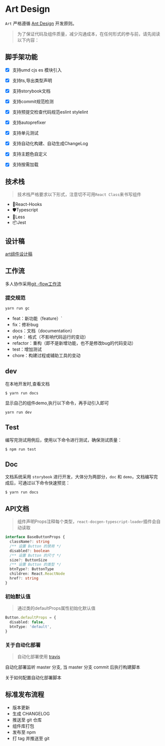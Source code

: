 # Art Design

`Art` 严格遵循 [Ant Design](https://ant.design/docs/spec/proximity-cn) 开发原则。

> 为了保证代码及组件质量，减少沟通成本，在任何形式的参与前，请先阅读以下内容：


## 脚手架功能

- [x] 支持umd cjs es 模块引入
- [x] 支持ts,导出类型声明
- [x] 支持storybook文档
- [x] 支持commit规范检测
- [x] 支持预提交检查代码规范eslint stylelint
- [x] 支持autoprefixer
- [x] 支持单元测试
- [x] 支持自动化构建、自动生成ChangeLog
- [x] 支持主题色自定义
- [x] 支持按需加载


 
## 技术栈

> 技术栈严格要求以下形式，注意切不可用`React Class`来书写组件

- 🌈React-Hooks
- 🛡Typescript
- 🎨Less
- 📦Jest



## 设计稿

[art组件设计稿](https://lanhuapp.com/web/#/item/project/board?type=share_mark&pid=3050eb52-9397-408a-82ea-f94190b9c2d0&activeSectionId=&teamId=9df6d36b-f656-4cc3-acf9-a333437de2cc&param=094b1ba8-e42b-4a0c-ade5-562661aea83e)


## 工作流

多人协作采用[git -flow工作流](https://www.git-tower.com/learn/git/ebook/cn/command-line/advanced-topics/git-flow)


### 提交规范

```javascript
yarn run gc
```

- feat：新功能（feature）`
- fix：修补bug
- docs：文档（documentation）
- style： 格式（不影响代码运行的变动）
- refactor：重构（即不是新增功能，也不是修改bug的代码变动）
- test：增加测试
- chore：构建过程或辅助工具的变动


## dev

在本地开发时,查看文档

```
$ yarn run docs
```

显示自己的组件demo,执行以下命令，再手动引入即可

```
yarn run dev
```


## Test

编写完测试用例后，使用以下命令进行测试，确保测试质量：

```
$ npm run test
```

## Doc

文档系统采用 `storybook` 进行开发，大体分为两部分，`doc` 和 `demo`，文档编写完成后，可通过以下命令快速预览：

```
$ yarn run docs
```

## API文档

> 组件声明Props注释每个类型，`react-docgen-typescript-loader`插件会自动读取

```typescript
interface BaseButtonProps {
  className?: string
  /** 设置 Button 的禁用 */
  disabled?: boolean
  /** 设置 Button 的尺寸 */
  size?: ButtonSize
  /** 设置 Button 的类型 */
  btnType?: ButtonType
  children: React.ReactNode
  href?: string
}
```

### 初始默认值

> 通过类的defaultProps属性初始化默认值

```typescript
Button.defaultProps = {
  disabled: false,
  btnType: 'default',
}
```

### 关于自动化部署

>自动化部署使用 [travis](https://travis-ci.com/)

自动化部署监听 master 分支, 当 master 分支 commit 后执行构建脚本

关于如何配置自动化部署脚本


## 标准发布流程

- 版本更新
- 生成 CHANGELOG
- 推送至 git 仓库
- 组件库打包
- 发布至 npm
- 打 tag 并推送至 git



